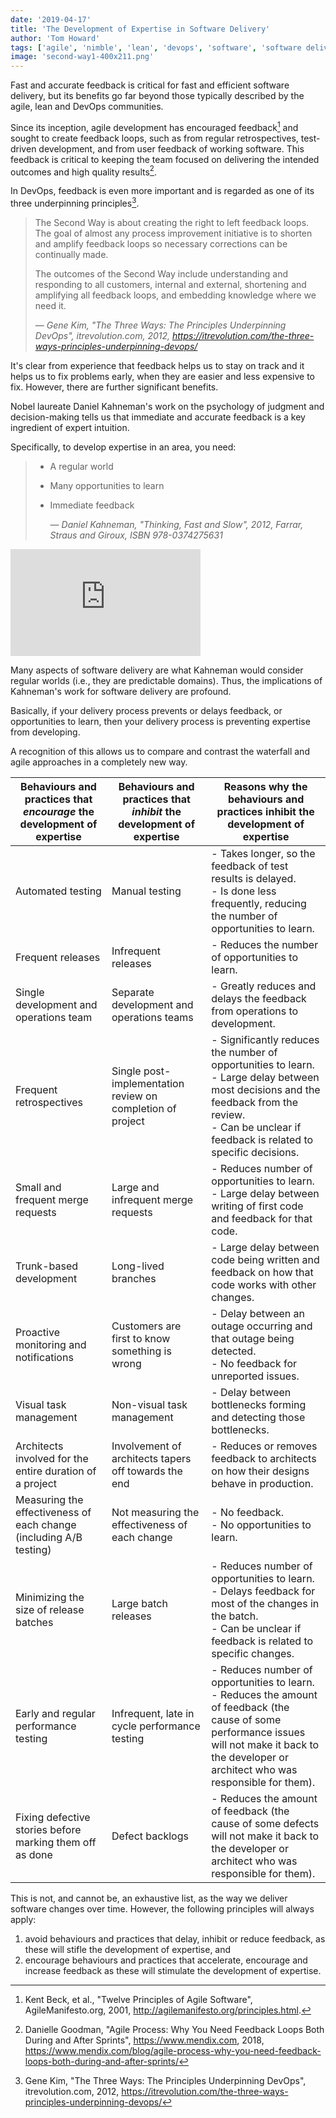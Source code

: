 ```yaml
---
date: '2019-04-17'
title: 'The Development of Expertise in Software Delivery'
author: 'Tom Howard'
tags: ['agile', 'nimble', 'lean', 'devops', 'software', 'software delivery']
image: 'second-way1-400x211.png'
---
```


Fast and accurate feedback is critical for fast and efficient software delivery, but its benefits go far beyond those typically described by the agile, lean and DevOps communities.

Since its inception, agile development has encouraged feedback[^1] and sought to create feedback loops, such as from regular retrospectives, test-driven development, and from user feedback of working software. This feedback is critical to keeping the team focused on delivering the intended outcomes and high quality results[^2].

In DevOps, feedback is even more important and is regarded as one of its three underpinning principles[^3].

> The Second Way is about creating the right to left feedback loops. The goal of almost any process improvement initiative is to shorten and amplify feedback loops so necessary corrections can be continually made.
>
> The outcomes of the Second Way include understanding and responding to all customers, internal and external, shortening and amplifying all feedback loops, and embedding knowledge where we need it.
>
> &mdash; <cite>Gene Kim, "The Three Ways: The Principles Underpinning DevOps", itrevolution.com, 2012, https://itrevolution.com/the-three-ways-principles-underpinning-devops/</cite>

It's clear from experience that feedback helps us to stay on track and it helps us to fix problems early, when they are easier and less expensive to fix. However, there are further significant benefits.

Nobel laureate Daniel Kahneman's work on the psychology of judgment and decision-making tells us that immediate and accurate feedback is a key ingredient of expert intuition.

Specifically, to develop expertise in an area, you need:

> - A regular world
>
> - Many opportunities to learn
>
> - Immediate feedback
>
>   &mdash; <cite>Daniel Kahneman, "Thinking, Fast and Slow", 2012, Farrar, Straus and Giroux, ISBN 978-0374275631</cite>

<iframe width="304" height="171" src="https://www.youtube.com/embed/ksopQLMQsq8" frameborder="0" allow="accelerometer; autoplay; encrypted-media; gyroscope; picture-in-picture" allowfullscreen></iframe>

Many aspects of software delivery are what Kahneman would consider regular worlds (i.e., they are predictable domains). Thus, the implications of Kahneman's work for software delivery are profound.

Basically, if your delivery process prevents or delays feedback, or opportunities to learn, then your delivery process is preventing expertise from developing.

A recognition of this allows us to compare and contrast the waterfall and agile approaches in a completely new way.

| Behaviours and practices that _encourage_ the development of expertise | Behaviours and practices that _inhibit_ the development of expertise | Reasons why the behaviours and practices inhibit the development of expertise                                                                                                                                   |
| ---------------------------------------------------------------------- | -------------------------------------------------------------------- | --------------------------------------------------------------------------------------------------------------------------------------------------------------------------------------------------------------- |
| Automated testing                                                      | Manual testing                                                       | - Takes longer, so the feedback of test results is delayed. <br/>- Is done less frequently, reducing the number of opportunities to learn.                                                                      |
| Frequent releases                                                      | Infrequent releases                                                  | - Reduces the number of opportunities to learn.                                                                                                                                                                 |
| Single development and operations team                                 | Separate development and operations teams                            | - Greatly reduces and delays the feedback from operations to development.                                                                                                                                       |
| Frequent retrospectives                                                | Single post-implementation review on completion of project           | - Significantly reduces the number of opportunities to learn. <br/> - Large delay between most decisions and the feedback from the review. <br/> - Can be unclear if feedback is related to specific decisions. |
| Small and frequent merge requests                                      | Large and infrequent merge requests                                  | - Reduces number of opportunities to learn. <br/>- Large delay between writing of first code and feedback for that code.                                                                                        |
| Trunk-based development                                                | Long-lived branches                                                  | - Large delay between code being written and feedback on how that code works with other changes.                                                                                                                |
| Proactive monitoring and notifications                                 | Customers are first to know something is wrong                       | - Delay between an outage occurring and that outage being detected. <br/>- No feedback for unreported issues.                                                                                                   |
| Visual task management                                                 | Non-visual task management                                           | - Delay between bottlenecks forming and detecting those bottlenecks.                                                                                                                                            |
| Architects involved for the entire duration of a project               | Involvement of architects tapers off towards the end                 | - Reduces or removes feedback to architects on how their designs behave in production.                                                                                                                          |
| Measuring the effectiveness of each change (including A/B testing)     | Not measuring the effectiveness of each change                       | - No feedback. <br/>- No opportunities to learn.                                                                                                                                                                |
| Minimizing the size of release batches                                 | Large batch releases                                                 | - Reduces number of opportunities to learn. <br/>- Delays feedback for most of the changes in the batch. <br/> - Can be unclear if feedback is related to specific changes.                                     |
| Early and regular performance testing                                  | Infrequent, late in cycle performance testing                        | - Reduces number of opportunities to learn. <br/>- Reduces the amount of feedback (the cause of some performance issues will not make it back to the developer or architect who was responsible for them).      |
| Fixing defective stories before marking them off as done               | Defect backlogs                                                      | - Reduces the amount of feedback (the cause of some defects will not make it back to the developer or architect who was responsible for them).                                                                  |

This is not, and cannot be, an exhaustive list, as the way we deliver software changes over time. However, the following principles will always apply:

1. avoid behaviours and practices that delay, inhibit or reduce feedback, as these will stifle the development of expertise, and
2. encourage behaviours and practices that accelerate, encourage and increase feedback as these will stimulate the development of expertise.

[^1]: Kent Beck, et al., "Twelve Principles of Agile Software", AgileManifesto.org, 2001, http://agilemanifesto.org/principles.html.
[^2]: Danielle Goodman, "Agile Process: Why You Need Feedback Loops Both During and After Sprints", https://www.mendix.com, 2018, https://www.mendix.com/blog/agile-process-why-you-need-feedback-loops-both-during-and-after-sprints/
[^3]: Gene Kim, "The Three Ways: The Principles Underpinning DevOps", itrevolution.com, 2012, https://itrevolution.com/the-three-ways-principles-underpinning-devops/
[^+]: Kahneman calls this "A Regular World"
